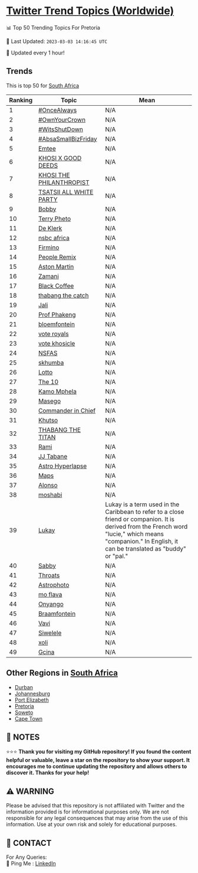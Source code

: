 [Twitter Trend Topics (Worldwide)](https://github.com/ErcinDedeoglu/Twitter-Trend-Topics)
==========


📊 Top 50 Trending Topics For Pretoria

📆 Last Updated: `2023-03-03 14:16:45 UTC`

🔧 Updated every 1 hour!


## Trends

This is top 50 for [South Africa](</South Africa>)

| Ranking | Topic | Mean |
| ------- | ------------ | ------------ |
| 1 | [#OnceAlways](http://twitter.com/search?q=%23OnceAlways) | N/A |
| 2 | [#OwnYourCrown](http://twitter.com/search?q=%23OwnYourCrown) | N/A |
| 3 | [#WitsShutDown](http://twitter.com/search?q=%23WitsShutDown) | N/A |
| 4 | [#AbsaSmallBizFriday](http://twitter.com/search?q=%23AbsaSmallBizFriday) | N/A |
| 5 | [Emtee](http://twitter.com/search?q=Emtee) | N/A |
| 6 | [KHOSI X GOOD DEEDS](http://twitter.com/search?q=KHOSI+X+GOOD+DEEDS) | N/A |
| 7 | [KHOSI THE PHILANTHROPIST](http://twitter.com/search?q=KHOSI+THE+PHILANTHROPIST) | N/A |
| 8 | [TSATSII ALL WHITE PARTY](http://twitter.com/search?q=TSATSII+ALL+WHITE+PARTY) | N/A |
| 9 | [Bobby](http://twitter.com/search?q=Bobby) | N/A |
| 10 | [Terry Pheto](http://twitter.com/search?q=Terry+Pheto) | N/A |
| 11 | [De Klerk](http://twitter.com/search?q=De+Klerk) | N/A |
| 12 | [nsbc africa](http://twitter.com/search?q=nsbc+africa) | N/A |
| 13 | [Firmino](http://twitter.com/search?q=Firmino) | N/A |
| 14 | [People Remix](http://twitter.com/search?q=People+Remix) | N/A |
| 15 | [Aston Martin](http://twitter.com/search?q=Aston+Martin) | N/A |
| 16 | [Zamani](http://twitter.com/search?q=Zamani) | N/A |
| 17 | [Black Coffee](http://twitter.com/search?q=Black+Coffee) | N/A |
| 18 | [thabang the catch](http://twitter.com/search?q=thabang+the+catch) | N/A |
| 19 | [Jali](http://twitter.com/search?q=Jali) | N/A |
| 20 | [Prof Phakeng](http://twitter.com/search?q=Prof+Phakeng) | N/A |
| 21 | [bloemfontein](http://twitter.com/search?q=bloemfontein) | N/A |
| 22 | [vote royals](http://twitter.com/search?q=vote+royals) | N/A |
| 23 | [vote khosicle](http://twitter.com/search?q=vote+khosicle) | N/A |
| 24 | [NSFAS](http://twitter.com/search?q=NSFAS) | N/A |
| 25 | [skhumba](http://twitter.com/search?q=skhumba) | N/A |
| 26 | [Lotto](http://twitter.com/search?q=Lotto) | N/A |
| 27 | [The 10](http://twitter.com/search?q=The+10) | N/A |
| 28 | [Kamo Mphela](http://twitter.com/search?q=Kamo+Mphela) | N/A |
| 29 | [Masego](http://twitter.com/search?q=Masego) | N/A |
| 30 | [Commander in Chief](http://twitter.com/search?q=Commander+in+Chief) | N/A |
| 31 | [Khutso](http://twitter.com/search?q=Khutso) | N/A |
| 32 | [THABANG THE TITAN](http://twitter.com/search?q=THABANG+THE+TITAN) | N/A |
| 33 | [Rami](http://twitter.com/search?q=Rami) | N/A |
| 34 | [JJ Tabane](http://twitter.com/search?q=JJ+Tabane) | N/A |
| 35 | [Astro Hyperlapse](http://twitter.com/search?q=Astro+Hyperlapse) | N/A |
| 36 | [Maps](http://twitter.com/search?q=Maps) | N/A |
| 37 | [Alonso](http://twitter.com/search?q=Alonso) | N/A |
| 38 | [moshabi](http://twitter.com/search?q=moshabi) | N/A |
| 39 | [Lukay](http://twitter.com/search?q=Lukay) | Lukay is a term used in the Caribbean to refer to a close friend or companion. It is derived from the French word "lucie," which means "companion." In English, it can be translated as "buddy" or "pal." |
| 40 | [Sabby](http://twitter.com/search?q=Sabby) | N/A |
| 41 | [Throats](http://twitter.com/search?q=Throats) | N/A |
| 42 | [Astrophoto](http://twitter.com/search?q=Astrophoto) | N/A |
| 43 | [mo flava](http://twitter.com/search?q=mo+flava) | N/A |
| 44 | [Onyango](http://twitter.com/search?q=Onyango) | N/A |
| 45 | [Braamfontein](http://twitter.com/search?q=Braamfontein) | N/A |
| 46 | [Vavi](http://twitter.com/search?q=Vavi) | N/A |
| 47 | [Siwelele](http://twitter.com/search?q=Siwelele) | N/A |
| 48 | [xoli](http://twitter.com/search?q=xoli) | N/A |
| 49 | [Gcina](http://twitter.com/search?q=Gcina) | N/A |



## Other Regions in [South Africa](</South Africa>)

* [Durban](</South Africa/Durban.md>)
* [Johannesburg](</South Africa/Johannesburg.md>)
* [Port Elizabeth](</South Africa/Port Elizabeth.md>)
* [Pretoria](</South Africa/Pretoria.md>)
* [Soweto](</South Africa/Soweto.md>)
* [Cape Town](</South Africa/Cape Town.md>)



## 📝 NOTES

⭐⭐⭐ **Thank you for visiting my GitHub repository! If you found the content helpful or valuable, leave a star on the repository to show your support. It encourages me to continue updating the repository and allows others to discover it. Thanks for your help!**


## ⚠️ WARNING

Please be advised that this repository is not affiliated with Twitter and the information provided is for informational purposes only. We are not responsible for any legal consequences that may arise from the use of this information. Use at your own risk and solely for educational purposes.


## 📨 CONTACT

 For Any Queries:  
            🏓 Ping Me : [LinkedIn](https://www.linkedin.com/in/ercindedeoglu/)
